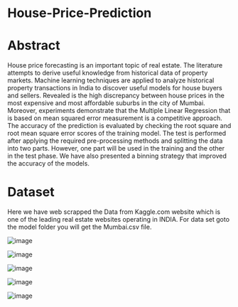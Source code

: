 # House-Price-Prediction

# Abstract

House price forecasting is an important topic of real estate. The literature attempts to derive useful knowledge from historical data of property markets. Machine learning techniques are applied to analyze historical property transactions in India to discover useful models for house buyers and sellers. Revealed is the high discrepancy between house prices in the most expensive and most affordable suburbs in the city of Mumbai. Moreover, experiments demonstrate that the Multiple Linear Regression that is based on mean squared error measurement is a competitive approach.
The accuracy of the prediction is evaluated by checking the root square and root mean square error scores of the training model. The test is performed after applying the required pre-processing methods and splitting the data into two parts. However, one part will be used in the training and the other in the test phase. We have also presented a binning strategy that improved the accuracy of the models.



# Dataset

Here we have web scrapped the Data from Kaggle.com website which is one of the leading real estate websites operating in INDIA.
For data set goto the model folder you will get the Mumbai.csv file.

![image](https://user-images.githubusercontent.com/74340245/167713289-ab6251a1-1a5a-45c5-8efa-440213d0bff0.png)

![image](https://user-images.githubusercontent.com/74340245/167713329-7335fd33-ea5c-4bc9-b430-6236e55ec15a.png)

![image](https://user-images.githubusercontent.com/74340245/167713347-866c4aeb-7fc4-454c-86b2-7a67078399f4.png)

![image](https://user-images.githubusercontent.com/74340245/167713366-d0a9f205-2795-472e-913f-25374ed80a39.png)






![image](https://user-images.githubusercontent.com/74340245/167713420-69f45c7b-5c37-48a7-a78e-26167b7c5a61.png)



 
 





